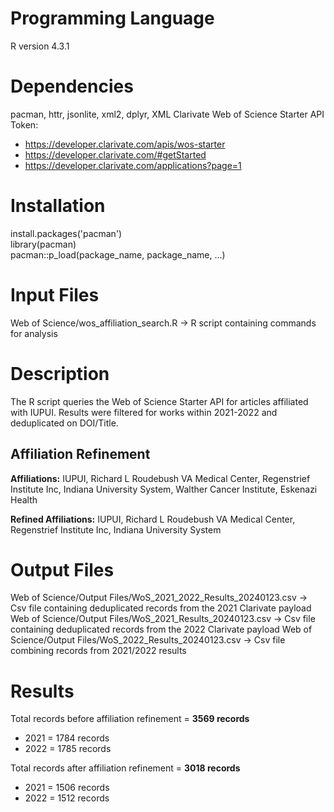 # Programming Language
R version 4.3.1

# Dependencies
pacman, httr, jsonlite, xml2, dplyr, XML 
Clarivate Web of Science Starter API Token: 
- https://developer.clarivate.com/apis/wos-starter
- https://developer.clarivate.com/#getStarted
- https://developer.clarivate.com/applications?page=1

# Installation
install.packages('pacman')  
library(pacman)  
pacman::p_load(package_name, package_name, ...)

# Input Files
Web of Science/wos_affiliation_search.R -> R script containing commands for analysis 

# Description
The R script queries the Web of Science Starter API for articles affiliated with IUPUI. Results were filtered for works within 2021-2022 and deduplicated on DOI/Title.

## Affiliation Refinement
**Affiliations:**  IUPUI, Richard L Roudebush VA Medical Center, Regenstrief Institute Inc, Indiana University System, Walther Cancer Institute, Eskenazi Health  

**Refined Affiliations:**  IUPUI, Richard L Roudebush VA Medical Center, Regenstrief Institute Inc, Indiana University System 

# Output Files
Web of Science/Output Files/WoS_2021_2022_Results_20240123.csv -> Csv file containing deduplicated records from the 2021 Clarivate payload
Web of Science/Output Files/WoS_2021_Results_20240123.csv -> Csv file containing deduplicated records from the 2022 Clarivate payload
Web of Science/Output Files/WoS_2022_Results_20240123.csv -> Csv file combining records from 2021/2022 results  

# Results
Total records before affiliation refinement = **3569 records**
- 2021 = 1784 records
- 2022 = 1785 records 

Total records after affiliation refinement = **3018 records**
- 2021 = 1506 records
- 2022 = 1512 records
